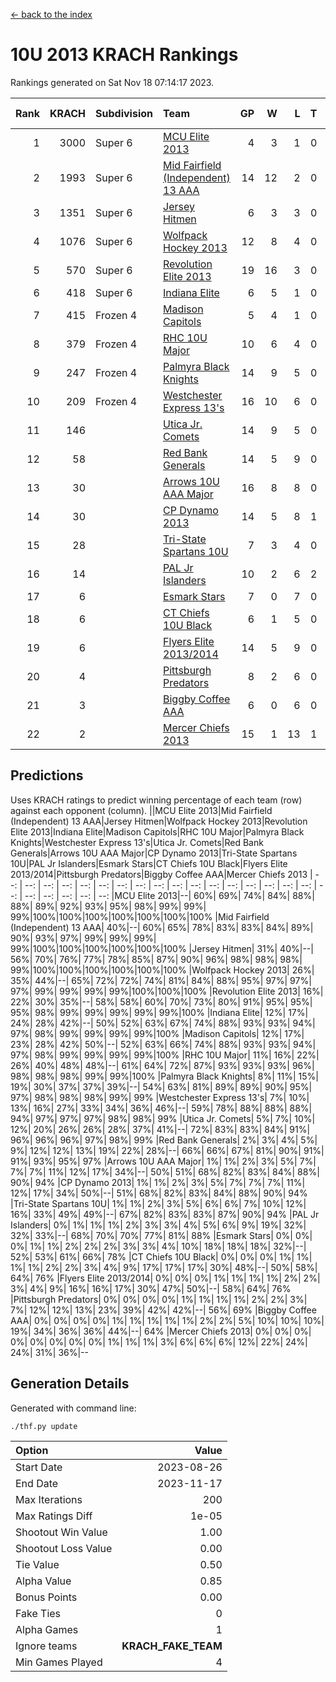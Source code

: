 [<- back to the index](readme.md)
# 10U 2013 KRACH Rankings
Rankings generated on Sat Nov 18 07:14:17 2023.

Rank|KRACH|Subdivision|Team|GP|W|L|T|OTW|OTL|SoS|Exp Wins|Win Diff
---:|---:|:---|:---|---:|---:|---:|---:|---:|---:|---:|---:|---:
1|3000|Super 6|[MCU Elite 2013](https://gamesheetstats.com/seasons/3664/teams/140889/schedule)|4|3|1|0|0|0|972|3.8|-0.0
2|1993|Super 6|[Mid Fairfield (Independent) 13 AAA](https://gamesheetstats.com/seasons/3664/teams/140891/schedule)|14|12|2|0|2|0|413|12.8|-0.0
3|1351|Super 6|[Jersey Hitmen](https://gamesheetstats.com/seasons/3664/teams/140893/schedule)|6|3|3|0|0|1|1610|3.8|-0.0
4|1076|Super 6|[Wolfpack Hockey 2013](https://gamesheetstats.com/seasons/3664/teams/140894/schedule)|12|8|4|0|0|1|876|8.8|-0.0
5|570|Super 6|[Revolution Elite 2013](https://gamesheetstats.com/seasons/3664/teams/140904/schedule)|19|16|3|0|2|0|286|16.8|-0.0
6|418|Super 6|[Indiana Elite](https://gamesheetstats.com/seasons/3664/teams/144358/schedule)|6|5|1|0|0|0|128|5.9|0.0
7|415|Frozen 4|[Madison Capitols](https://gamesheetstats.com/seasons/3664/teams/162460/schedule)|5|4|1|0|1|0|150|4.9|0.0
8|379|Frozen 4|[RHC 10U Major](https://gamesheetstats.com/seasons/3664/teams/140895/schedule)|10|6|4|0|1|1|626|6.8|-0.0
9|247|Frozen 4|[Palmyra Black Knights](https://gamesheetstats.com/seasons/3664/teams/140906/schedule)|14|9|5|0|0|1|351|9.8|-0.0
10|209|Frozen 4|[Westchester Express 13's](https://gamesheetstats.com/seasons/3664/teams/140899/schedule)|16|10|6|0|0|1|315|10.8|-0.0
11|146||[Utica Jr. Comets](https://gamesheetstats.com/seasons/3664/teams/140900/schedule)|14|9|5|0|3|0|123|9.8|-0.0
12|58||[Red Bank Generals](https://gamesheetstats.com/seasons/3664/teams/140896/schedule)|14|5|9|0|0|2|376|5.8|-0.0
13|30||[Arrows 10U AAA Major](https://gamesheetstats.com/seasons/3664/teams/140902/schedule)|16|8|8|0|0|1|100|8.8|-0.0
14|30||[CP Dynamo 2013](https://gamesheetstats.com/seasons/3664/teams/140901/schedule)|14|5|8|1|0|1|382|6.3|-0.0
15|28||[Tri-State Spartans 10U](https://gamesheetstats.com/seasons/3664/teams/144359/schedule)|7|3|4|0|0|1|210|3.9|0.0
16|14||[PAL Jr Islanders](https://gamesheetstats.com/seasons/3664/teams/140903/schedule)|10|2|6|2|1|0|318|3.8|-0.0
17|6||[Esmark Stars](https://gamesheetstats.com/seasons/3664/teams/140905/schedule)|7|0|7|0|0|0|313|0.8|-0.0
18|6||[CT Chiefs 10U Black](https://gamesheetstats.com/seasons/3664/teams/140892/schedule)|6|1|5|0|0|0|48|1.8|-0.0
19|6||[Flyers Elite 2013/2014](https://gamesheetstats.com/seasons/3664/teams/140898/schedule)|14|5|9|0|0|0|113|5.8|-0.0
20|4||[Pittsburgh Predators](https://gamesheetstats.com/seasons/3664/teams/140907/schedule)|8|2|6|0|0|0|184|2.8|-0.0
21|3||[Biggby Coffee AAA](https://gamesheetstats.com/seasons/3664/teams/144357/schedule)|6|0|6|0|0|0|191|0.9|0.0
22|2||[Mercer Chiefs 2013](https://gamesheetstats.com/seasons/3664/teams/140897/schedule)|15|1|13|1|0|0|309|2.3|-0.0

## Predictions
Uses KRACH ratings to predict winning percentage of each team (row) against each opponent (column).
||MCU Elite 2013|Mid Fairfield (Independent) 13 AAA|Jersey Hitmen|Wolfpack Hockey 2013|Revolution Elite 2013|Indiana Elite|Madison Capitols|RHC 10U Major|Palmyra Black Knights|Westchester Express 13's|Utica Jr. Comets|Red Bank Generals|Arrows 10U AAA Major|CP Dynamo 2013|Tri-State Spartans 10U|PAL Jr Islanders|Esmark Stars|CT Chiefs 10U Black|Flyers Elite 2013/2014|Pittsburgh Predators|Biggby Coffee AAA|Mercer Chiefs 2013
| --: | --: | --: | --: | --: | --: | --: | --: | --: | --: | --: | --: | --: | --: | --: | --: | --: | --: | --: | --: | --: | --: | --: 
|MCU Elite 2013|--| 60%| 69%| 74%| 84%| 88%| 88%| 89%| 92%| 93%| 95%| 98%| 99%| 99%| 99%|100%|100%|100%|100%|100%|100%|100%
|Mid Fairfield (Independent) 13 AAA| 40%|--| 60%| 65%| 78%| 83%| 83%| 84%| 89%| 90%| 93%| 97%| 99%| 99%| 99%| 99%|100%|100%|100%|100%|100%|100%
|Jersey Hitmen| 31%| 40%|--| 56%| 70%| 76%| 77%| 78%| 85%| 87%| 90%| 96%| 98%| 98%| 98%| 99%|100%|100%|100%|100%|100%|100%
|Wolfpack Hockey 2013| 26%| 35%| 44%|--| 65%| 72%| 72%| 74%| 81%| 84%| 88%| 95%| 97%| 97%| 97%| 99%| 99%| 99%| 99%|100%|100%|100%
|Revolution Elite 2013| 16%| 22%| 30%| 35%|--| 58%| 58%| 60%| 70%| 73%| 80%| 91%| 95%| 95%| 95%| 98%| 99%| 99%| 99%| 99%| 99%|100%
|Indiana Elite| 12%| 17%| 24%| 28%| 42%|--| 50%| 52%| 63%| 67%| 74%| 88%| 93%| 93%| 94%| 97%| 98%| 99%| 99%| 99%| 99%|100%
|Madison Capitols| 12%| 17%| 23%| 28%| 42%| 50%|--| 52%| 63%| 66%| 74%| 88%| 93%| 93%| 94%| 97%| 98%| 99%| 99%| 99%| 99%|100%
|RHC 10U Major| 11%| 16%| 22%| 26%| 40%| 48%| 48%|--| 61%| 64%| 72%| 87%| 93%| 93%| 93%| 96%| 98%| 98%| 98%| 99%| 99%|100%
|Palmyra Black Knights|  8%| 11%| 15%| 19%| 30%| 37%| 37%| 39%|--| 54%| 63%| 81%| 89%| 89%| 90%| 95%| 97%| 98%| 98%| 98%| 99%| 99%
|Westchester Express 13's|  7%| 10%| 13%| 16%| 27%| 33%| 34%| 36%| 46%|--| 59%| 78%| 88%| 88%| 88%| 94%| 97%| 97%| 97%| 98%| 98%| 99%
|Utica Jr. Comets|  5%|  7%| 10%| 12%| 20%| 26%| 26%| 28%| 37%| 41%|--| 72%| 83%| 83%| 84%| 91%| 96%| 96%| 96%| 97%| 98%| 99%
|Red Bank Generals|  2%|  3%|  4%|  5%|  9%| 12%| 12%| 13%| 19%| 22%| 28%|--| 66%| 66%| 67%| 81%| 90%| 91%| 91%| 93%| 95%| 97%
|Arrows 10U AAA Major|  1%|  1%|  2%|  3%|  5%|  7%|  7%|  7%| 11%| 12%| 17%| 34%|--| 50%| 51%| 68%| 82%| 83%| 84%| 88%| 90%| 94%
|CP Dynamo 2013|  1%|  1%|  2%|  3%|  5%|  7%|  7%|  7%| 11%| 12%| 17%| 34%| 50%|--| 51%| 68%| 82%| 83%| 84%| 88%| 90%| 94%
|Tri-State Spartans 10U|  1%|  1%|  2%|  3%|  5%|  6%|  6%|  7%| 10%| 12%| 16%| 33%| 49%| 49%|--| 67%| 82%| 83%| 83%| 87%| 90%| 94%
|PAL Jr Islanders|  0%|  1%|  1%|  1%|  2%|  3%|  3%|  4%|  5%|  6%|  9%| 19%| 32%| 32%| 33%|--| 68%| 70%| 70%| 77%| 81%| 88%
|Esmark Stars|  0%|  0%|  0%|  1%|  1%|  2%|  2%|  2%|  3%|  3%|  4%| 10%| 18%| 18%| 18%| 32%|--| 52%| 53%| 61%| 66%| 78%
|CT Chiefs 10U Black|  0%|  0%|  0%|  1%|  1%|  1%|  1%|  2%|  2%|  3%|  4%|  9%| 17%| 17%| 17%| 30%| 48%|--| 50%| 58%| 64%| 76%
|Flyers Elite 2013/2014|  0%|  0%|  0%|  1%|  1%|  1%|  1%|  2%|  2%|  3%|  4%|  9%| 16%| 16%| 17%| 30%| 47%| 50%|--| 58%| 64%| 76%
|Pittsburgh Predators|  0%|  0%|  0%|  0%|  1%|  1%|  1%|  1%|  2%|  2%|  3%|  7%| 12%| 12%| 13%| 23%| 39%| 42%| 42%|--| 56%| 69%
|Biggby Coffee AAA|  0%|  0%|  0%|  0%|  1%|  1%|  1%|  1%|  1%|  2%|  2%|  5%| 10%| 10%| 10%| 19%| 34%| 36%| 36%| 44%|--| 64%
|Mercer Chiefs 2013|  0%|  0%|  0%|  0%|  0%|  0%|  0%|  0%|  1%|  1%|  1%|  3%|  6%|  6%|  6%| 12%| 22%| 24%| 24%| 31%| 36%|--

## Generation Details

Generated with command line:
```
./thf.py update
```

| Option | Value |
| :----- | ----: |
| Start Date | 2023-08-26 |
| End Date | 2023-11-17 |
| Max Iterations | 200 |
| Max Ratings Diff | 1e-05 |
| Shootout Win Value | 1.00 |
| Shootout Loss Value | 0.00 |
| Tie Value | 0.50 |
| Alpha Value | 0.85 |
| Bonus Points | 0.00 |
| Fake Ties | 0 |
| Alpha Games | 1 |
| Ignore teams | __KRACH_FAKE_TEAM__ |
| Min Games Played | 4 |

